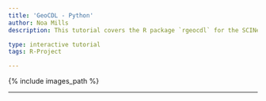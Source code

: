 ```yaml
---
title: 'GeoCDL - Python'
author: Noa Mills
description: This tutorial covers the R package `rgeocdl` for the SCINet Geospatial Common Data Library (GeoCDL)

type: interactive tutorial
tags: R-Project

---
```


{% include images_path %}



---